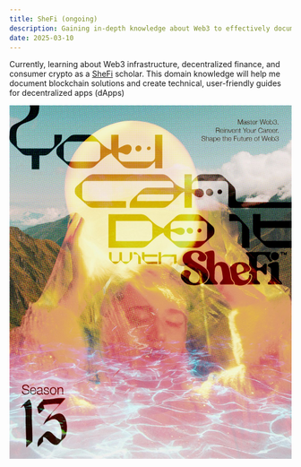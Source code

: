 ```yaml
---
title: SheFi (ongoing)
description: Gaining in-depth knowledge about Web3 to effectively document blockchain technologies and decentralized applications.
date: 2025-03-10
---
```


Currently, learning about Web3 infrastructure, decentralized finance, and consumer crypto as a [SheFi](https://www.shefi.org/) scholar. This domain knowledge will help me document blockchain solutions and create technical, user-friendly guides for decentralized apps (dApps)

![SheFi cohort 13 poster](./SheFi.jpeg)